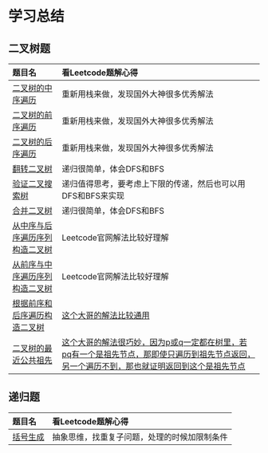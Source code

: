 # 学习总结

## 二叉树题

| 题目名 | 看Leetcode题解心得 |
| :- | :- |
| [二叉树的中序遍历](https://leetcode-cn.com/problems/binary-tree-inorder-traversal/) | 重新用栈来做，发现国外大神很多优秀解法 |
| [二叉树的前序遍历](https://leetcode-cn.com/problems/binary-tree-preorder-traversal/) | 重新用栈来做，发现国外大神很多优秀解法 |
| [二叉树的后序遍历](https://leetcode-cn.com/problems/binary-tree-postorder-traversal/) | 重新用栈来做，发现国外大神很多优秀解法 |
| [翻转二叉树](https://leetcode-cn.com/problems/invert-binary-tree/description/) | 递归很简单，体会DFS和BFS |
| [验证二叉搜索树](https://leetcode-cn.com/problems/validate-binary-search-tree/) | 递归值得思考，要考虑上下限的传递，然后也可以用DFS和BFS来实现 |
| [合并二叉树](https://leetcode-cn.com/problems/merge-two-binary-trees/) | 递归很简单，体会DFS和BFS |
| [从中序与后序遍历序列构造二叉树](https://leetcode-cn.com/problems/construct-binary-tree-from-inorder-and-postorder-traversal/) | Leetcode官网解法比较好理解 |
| [从前序与中序遍历序列构造二叉树](https://leetcode-cn.com/problems/construct-binary-tree-from-preorder-and-inorder-traversal/) | Leetcode官网解法比较好理解 |
| [根据前序和后序遍历构造二叉树](https://leetcode-cn.com/problems/construct-binary-tree-from-preorder-and-postorder-traversal/) | [这个大哥的解法比较通用](https://leetcode-cn.com/problems/construct-binary-tree-from-inorder-and-postorder-traversal/solution/kan-wo-jiu-gou-liao-san-chong-bian-li-fang-shi-g-2/) |
| [二叉树的最近公共祖先](https://leetcode-cn.com/problems/lowest-common-ancestor-of-a-binary-tree/) | [这个大哥的解法很巧妙，因为p或q一定都在树里，若pq有一个是祖先节点，那即使只遍历到祖先节点返回，另一个遍历不到，那也就证明返回到这个是祖先节点](https://leetcode-cn.com/problems/lowest-common-ancestor-of-a-binary-tree/solution/236-er-cha-shu-de-zui-jin-gong-gong-zu-xian-hou-xu/) |

## 递归题

| 题目名 | 看Leetcode题解心得 |
| :- | :- |
| [括号生成](https://leetcode-cn.com/problems/generate-parentheses/) | 抽象思维，找重复子问题，处理的时候加限制条件 |